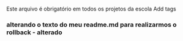 Este arquivo é obrigatório em todos os projetos da escola
Add tags
### alterando o texto do meu readme.md para realizarmos o rollback - alterado

